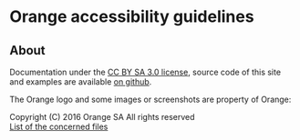 # Orange accessibility guidelines

<h2 class="page-title">About</h2>
<script>$(document).ready(function () {
    setBreadcrumb([{"label":"About"}]);
});</script>

Documentation under the [CC BY SA 3.0 license](https://github.com/Orange-OpenSource/a11y-guidelines/blob/master/LICENSE), source code of this site and examples are available [on github](https://github.com/Orange-OpenSource/a11y-guidelines).  

The Orange logo and some images or screenshots are property of Orange:

Copyright (C) 2016 Orange SA All rights reserved  
[List of the concerned files](/NOTICE.txt)

&nbsp;
<!--  This file is part of a11y-guidelines | Our vision of mobile & web accessibility guidelines and best practices, with valid/invalid examples.
 Copyright (C) 2016  Orange SA
 See the Creative Commons Legal Code Attribution-ShareAlike 3.0 Unported License for more details (LICENSE file). -->